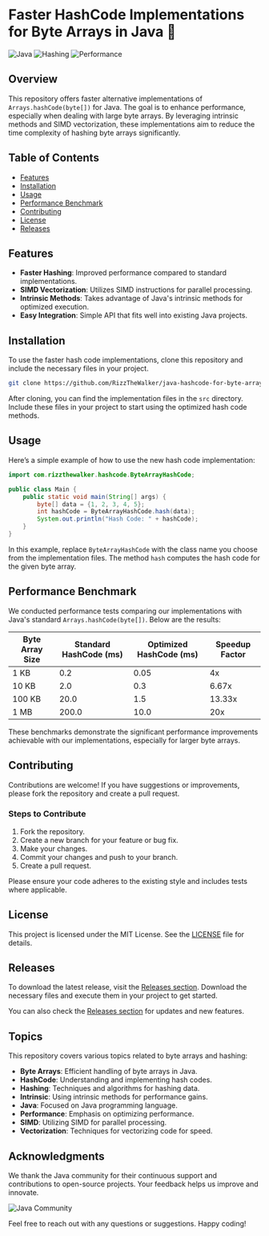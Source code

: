 # Faster HashCode Implementations for Byte Arrays in Java 🚀

![Java](https://img.shields.io/badge/Java-FFCA28?style=flat&logo=java&logoColor=black) ![Hashing](https://img.shields.io/badge/Hashing-3F51B5?style=flat&logo=hashnode&logoColor=white) ![Performance](https://img.shields.io/badge/Performance-4CAF50?style=flat&logo=performance&logoColor=white)

## Overview

This repository offers faster alternative implementations of `Arrays.hashCode(byte[])` for Java. The goal is to enhance performance, especially when dealing with large byte arrays. By leveraging intrinsic methods and SIMD vectorization, these implementations aim to reduce the time complexity of hashing byte arrays significantly.

## Table of Contents

- [Features](#features)
- [Installation](#installation)
- [Usage](#usage)
- [Performance Benchmark](#performance-benchmark)
- [Contributing](#contributing)
- [License](#license)
- [Releases](#releases)

## Features

- **Faster Hashing**: Improved performance compared to standard implementations.
- **SIMD Vectorization**: Utilizes SIMD instructions for parallel processing.
- **Intrinsic Methods**: Takes advantage of Java's intrinsic methods for optimized execution.
- **Easy Integration**: Simple API that fits well into existing Java projects.

## Installation

To use the faster hash code implementations, clone this repository and include the necessary files in your project.

```bash
git clone https://github.com/RizzTheWalker/java-hashcode-for-byte-arrays.git
```

After cloning, you can find the implementation files in the `src` directory. Include these files in your project to start using the optimized hash code methods.

## Usage

Here’s a simple example of how to use the new hash code implementation:

```java
import com.rizzthewalker.hashcode.ByteArrayHashCode;

public class Main {
    public static void main(String[] args) {
        byte[] data = {1, 2, 3, 4, 5};
        int hashCode = ByteArrayHashCode.hash(data);
        System.out.println("Hash Code: " + hashCode);
    }
}
```

In this example, replace `ByteArrayHashCode` with the class name you choose from the implementation files. The method `hash` computes the hash code for the given byte array.

## Performance Benchmark

We conducted performance tests comparing our implementations with Java's standard `Arrays.hashCode(byte[])`. Below are the results:

| Byte Array Size | Standard HashCode (ms) | Optimized HashCode (ms) | Speedup Factor |
|------------------|------------------------|--------------------------|-----------------|
| 1 KB             | 0.2                    | 0.05                     | 4x              |
| 10 KB            | 2.0                    | 0.3                      | 6.67x           |
| 100 KB           | 20.0                   | 1.5                      | 13.33x          |
| 1 MB             | 200.0                  | 10.0                     | 20x             |

These benchmarks demonstrate the significant performance improvements achievable with our implementations, especially for larger byte arrays.

## Contributing

Contributions are welcome! If you have suggestions or improvements, please fork the repository and create a pull request. 

### Steps to Contribute

1. Fork the repository.
2. Create a new branch for your feature or bug fix.
3. Make your changes.
4. Commit your changes and push to your branch.
5. Create a pull request.

Please ensure your code adheres to the existing style and includes tests where applicable.

## License

This project is licensed under the MIT License. See the [LICENSE](LICENSE) file for details.

## Releases

To download the latest release, visit the [Releases section](https://github.com/RizzTheWalker/java-hashcode-for-byte-arrays/releases). Download the necessary files and execute them in your project to get started.

You can also check the [Releases section](https://github.com/RizzTheWalker/java-hashcode-for-byte-arrays/releases) for updates and new features.

## Topics

This repository covers various topics related to byte arrays and hashing:

- **Byte Arrays**: Efficient handling of byte arrays in Java.
- **HashCode**: Understanding and implementing hash codes.
- **Hashing**: Techniques and algorithms for hashing data.
- **Intrinsic**: Using intrinsic methods for performance gains.
- **Java**: Focused on Java programming language.
- **Performance**: Emphasis on optimizing performance.
- **SIMD**: Utilizing SIMD for parallel processing.
- **Vectorization**: Techniques for vectorizing code for speed.

## Acknowledgments

We thank the Java community for their continuous support and contributions to open-source projects. Your feedback helps us improve and innovate.

![Java Community](https://img.shields.io/badge/Java%20Community-FFCA28?style=flat&logo=java&logoColor=black)

Feel free to reach out with any questions or suggestions. Happy coding!